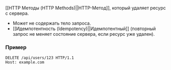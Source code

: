 [[HTTP Методы (HTTP Methods)||HTTP-Метод]], который удаляет ресурс с сервера.

- Может не содержать тело запроса.
- [[Идемпотентность (Idempotency)||Идемпотентный]] (повторный запрос не меняет состояние сервера, если ресурс уже удален).


### Пример

```http
DELETE /api/users/123 HTTP/1.1
Host: example.com
```

